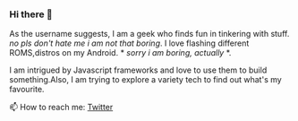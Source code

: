 ### Hi there 👋

<!--
**geeqib23/geeqib23** is a ✨ _special_ ✨ repository because its `README.md` (this file) appears on your GitHub profile.
-->

As the username suggests, I am a geek who finds fun in tinkering with stuff. *no pls don't hate me i am not that boring*.
I love flashing different ROMS,distros on my Android. * *sorry i am boring, actually* *.

I am intrigued by Javascript frameworks and love to use them to build something.Also, I am trying to explore a variety tech to find out what's my favourite.

📫 How to reach me: [Twitter](https://twitter.com/geeqib)

